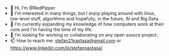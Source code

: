 - 👋 Hi, I’m @RedPipper
- 👀 I'm interested in many things, but I enjoy playing around with linux, low-level stuff, algorithms and hopefully, in the future, AI and Big Data.
- 🌱 I’m currently expanding my knowledge of how computers work at their core and I'm having the time of my life. 
- 💞️ I’m looking for working or collaborating on any open source project.
- 📫 How to reach me: stefan21nastasa@gmail.com or https://www.linkedin.com/in/stefannastasa/

<!---
RedPipper/RedPipper is a ✨ special ✨ repository because its `README.md` (this file) appears on your GitHub profile.
You can click the Preview link to take a look at your changes.
--->
